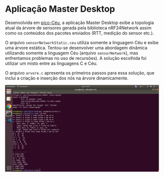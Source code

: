 # Aplicação Master Desktop

Desenvolvida em [pico-Céu](https://github.com/ceu-lang/pico-ceu), a aplicação Master Desktop exibe a topologia atual da árvore de sensores gerada pela biblioteca nRF24Network assim como os conteúdos dos pacotes enviados (RTT, medição do sensor etc.).

O arquivo ```sensorNetworkStatic.ceu``` utiliza somente a linguagem Céu e exibe uma árvore estática. Tentou-se desenvolver uma abordagem dinâmica utilizando somente a linguagem Céu (arquivo ```sensorNetwork```), mas enfrentamos problemas no uso de recursões). A solução escolhida foi utilizar um misto entre as linguagens C e Céu.

O arquivo ```arvore.c``` apresenta os primeiros passos para essa solução, que inclui a criação e inserção dos nós na árvore dinamicamente.

![arvore.c](img/arvore_c.png)
